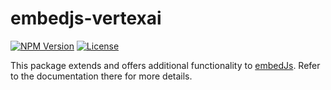 # embedjs-vertexai

<p>
<a href="https://www.npmjs.com/package/@@llm-tools/embedjs"  target="_blank"><img alt="NPM Version" src="https://img.shields.io/npm/v/%40llm-tools/embedjs?style=for-the-badge"></a>
<a href="https://www.npmjs.com/package/@llm-tools/embedjs"  target="_blank"><img alt="License" src="https://img.shields.io/npm/l/%40llm-tools%2Fembedjs?style=for-the-badge"></a>
</p>

This package extends and offers additional functionality to [embedJs](https://www.npmjs.com/package/@llm-tools/embedjs). Refer to the documentation there for more details.
